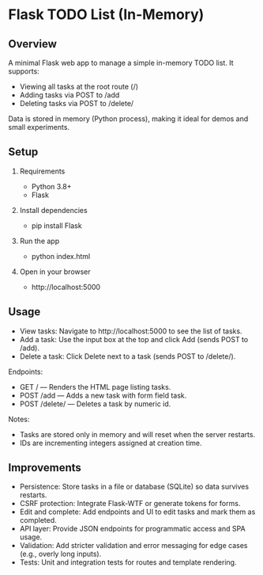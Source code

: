 # Flask TODO List (In-Memory)

## Overview
A minimal Flask web app to manage a simple in-memory TODO list. It supports:
- Viewing all tasks at the root route (/)
- Adding tasks via POST to /add
- Deleting tasks via POST to /delete/<id>

Data is stored in memory (Python process), making it ideal for demos and small experiments.

## Setup
1. Requirements
   - Python 3.8+
   - Flask

2. Install dependencies
   - pip install Flask

3. Run the app
   - python index.html

4. Open in your browser
   - http://localhost:5000

## Usage
- View tasks: Navigate to http://localhost:5000 to see the list of tasks.
- Add a task: Use the input box at the top and click Add (sends POST to /add).
- Delete a task: Click Delete next to a task (sends POST to /delete/<id>).

Endpoints:
- GET / — Renders the HTML page listing tasks.
- POST /add — Adds a new task with form field task.
- POST /delete/<id> — Deletes a task by numeric id.

Notes:
- Tasks are stored only in memory and will reset when the server restarts.
- IDs are incrementing integers assigned at creation time.

## Improvements
- Persistence: Store tasks in a file or database (SQLite) so data survives restarts.
- CSRF protection: Integrate Flask-WTF or generate tokens for forms.
- Edit and complete: Add endpoints and UI to edit tasks and mark them as completed.
- API layer: Provide JSON endpoints for programmatic access and SPA usage.
- Validation: Add stricter validation and error messaging for edge cases (e.g., overly long inputs).
- Tests: Unit and integration tests for routes and template rendering.